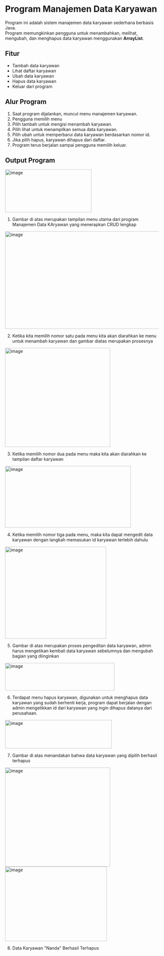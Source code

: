 # Program Manajemen Data Karyawan

Program ini adalah sistem manajemen data karyawan sederhana berbasis Java.  
Program memungkinkan pengguna untuk menambahkan, melihat, mengubah, dan menghapus data karyawan menggunakan **ArrayList**.

## Fitur
- Tambah data karyawan
- Lihat daftar karyawan
- Ubah data karyawan
- Hapus data karyawan
- Keluar dari program

## Alur Program
1. Saat program dijalankan, muncul menu manajemen karyawan.
2. Pengguna memilih menu
3. Pilih tambah untuk mengisi menambah karyawan.
4. Pilih lihat untuk menampilkan semua data karyawan.
5. Pilih ubah untuk memperbarui data karyawan berdasarkan nomor id.
6. Jika pilih hapus, karyawan dihapus dari daftar.
7. Program terus berjalan sampai pengguna memilih keluar.

## Output Program
<img width="283" height="140" alt="image" src="https://github.com/user-attachments/assets/71fc33db-714d-48c7-88a0-4a16cb40a7e2" />

1. Gambar di atas merupakan tampilan menu utama dari program Manajemen Data KAryawan yang menerapkan CRUD lengkap


<img width="527" height="318" alt="image" src="https://github.com/user-attachments/assets/d7d57145-a3b0-48c5-9094-293c3bc05d2e" />

2. Ketika kita memilih nomor satu pada menu kita akan diarahkan ke menu untuk menambah karyawan dan gambar diatas merupakan prosesnya


<img width="344" height="323" alt="image" src="https://github.com/user-attachments/assets/8518cdc5-a19a-4732-a373-6f8850e181e8" />

3. Ketika memilih nomor dua pada menu maka kita akan diarahkan ke tampilan daftar karyawan


<img width="412" height="201" alt="image" src="https://github.com/user-attachments/assets/dee37a4e-7f33-41f3-92ef-3c52b314bbc9" />

4. Ketika memilih nomor tiga pada menu, maka kita dapat mengedit data karyawan dengan langkah memasukan id karyawan terlebih dahulu


<img width="331" height="300" alt="image" src="https://github.com/user-attachments/assets/909b6755-08cb-4631-ac5a-3dcd27e0cc59" />

5. Gambar di atas merupakan proses pengeditan data karyawan, admin harus mengetikan kembali data karyawan sebelumnya dan mengubah bagian yang diinginkan

<img width="358" height="90" alt="image" src="https://github.com/user-attachments/assets/f09bfa79-e5f6-445b-9659-f48782e3d7bc" />

6. Terdapat menu hapus karyawan, digunakan untuk menghapus data karyawan yang sudah berhenti kerja, program dapat berjalan dengan admin mengetikkan id dari karyawan yang ingin dihapus datanya dari perusahaan.

<img width="349" height="93" alt="image" src="https://github.com/user-attachments/assets/3888cbbc-4328-4715-b5ba-4cb9c76d3e7f" />

7. Gambar di atas menandakan bahwa data karyawan yang dipilih berhasil terhapus

<img width="344" height="323" alt="image" src="https://github.com/user-attachments/assets/8518cdc5-a19a-4732-a373-6f8850e181e8" />
<img width="333" height="243" alt="image" src="https://github.com/user-attachments/assets/a307e6af-7113-440d-a9e6-989e808be390" />

8. Data Karyawan "Nanda" Berhasil Terhapus






